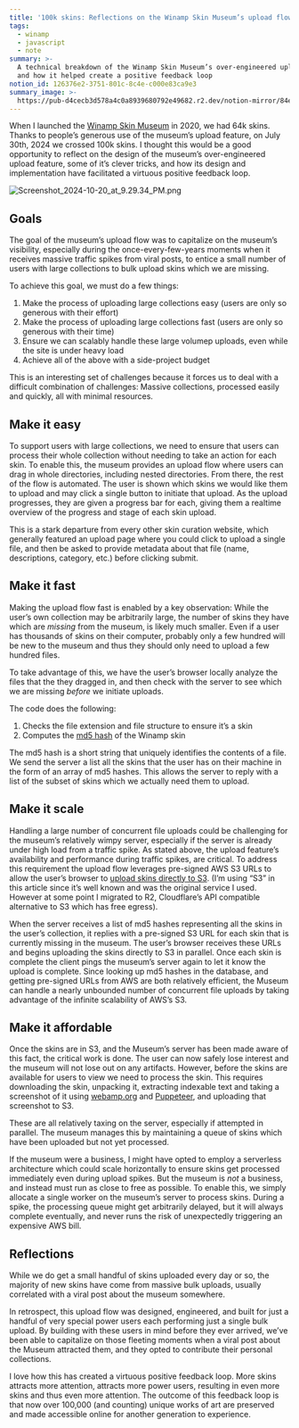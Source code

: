 ```yaml
---
title: '100k skins: Reflections on the Winamp Skin Museum’s upload flow'
tags:
  - winamp
  - javascript
  - note
summary: >-
  A technical breakdown of the Winamp Skin Museum’s over-engineered upload flow,
  and how it helped create a positive feedback loop
notion_id: 126376e2-3751-801c-8c4e-c000e83ca9e3
summary_image: >-
  https://pub-d4cecb3d578a4c0a8939680792e49682.r2.dev/notion-mirror/84ebb48c-616a-4f51-ae9a-991a4e0a7e9b/bc13baf2-e89c-4a99-a4b6-08f53e12e901/Screenshot_2024-10-20_at_9.29.34_PM.png
---
```

When I launched the [Winamp Skin Museum](https://jordaneldredge.com/blog/winamp-skin-musuem/) in 2020, we had 64k skins. Thanks to people’s generous use of the museum’s upload feature, on July 30th, 2024 we crossed 100k skins. I thought this would be a good opportunity to reflect on the design of the museum’s over-engineered upload feature, some of it’s clever tricks, and how its design and implementation have facilitated a virtuous positive feedback loop.

![Screenshot\_2024-10-20\_at\_9.29.34\_PM.png](https://pub-d4cecb3d578a4c0a8939680792e49682.r2.dev/notion-mirror/84ebb48c-616a-4f51-ae9a-991a4e0a7e9b/bc13baf2-e89c-4a99-a4b6-08f53e12e901/Screenshot_2024-10-20_at_9.29.34_PM.png)

## Goals

The goal of the museum’s upload flow was to capitalize on the museum’s visibility, especially during the once-every-few-years moments when it receives massive traffic spikes from viral posts, to entice a small number of users with large collections to bulk upload skins which we are missing.

To achieve this goal, we must do a few things:

1. Make the process of uploading large collections easy (users are only so generous with their effort)
2. Make the process of uploading large collections fast (users are only so generous with their time)
3. Ensure we can scalably handle these large volumep uploads, even while the site is under heavy load
4. Achieve all of the above with a side-project budget

This is an interesting set of challenges because it forces us to deal with a difficult combination of challenges: Massive collections, processed easily and quickly, all with minimal resources.

## Make it easy

To support users with large collections, we need to ensure that users can process their whole collection without needing to take an action for each skin. To enable this, the museum provides an upload flow where users can drag in whole directories, including nested directories. From there, the rest of the flow is automated. The user is shown which skins we would like them to upload and may click a single button to initiate that upload. As the upload progresses, they are given a progress bar for each, giving them a realtime overview of the progress and stage of each skin upload.

This is a stark departure from every other skin curation website, which generally featured an upload page where you could click to upload a single file, and then be asked to provide metadata about that file (name, descriptions, category, etc.) before clicking submit.

## Make it fast

Making the upload flow fast is enabled by a key observation: While the user’s own collection may be arbitrarily large, the number of skins they have which are _missing_ from the museum, is likely much smaller. Even if a user has thousands of skins on their computer, probably only a few hundred will be new to the museum and thus they should only need to upload a few hundred files.

To take advantage of this, we have the user’s browser locally analyze the files that the they dragged in, and then check with the server to see which we are missing _before_ we initiate uploads.

The code does the following:

1. Checks the file extension and file structure to ensure it’s a skin
2. Computes the [md5 hash](https://en.wikipedia.org/wiki/MD5) of the Winamp skin

The md5 hash is a short string that uniquely identifies the contents of a file. We send the server a list all the skins that the user has on their machine in the form of an array of md5 hashes. This allows the server to reply with a list of the subset of skins which we actually need them to upload.

## Make it scale

Handling a large number of concurrent file uploads could be challenging for the museum’s relatively wimpy server, especially if the server is already under high load from a traffic spike. As stated above, the upload feature’s availability and performance during traffic spikes, are critical. To address this requirement the upload flow leverages pre-signed AWS S3 URLs to allow the user’s browser to [upload skins directly to S3](https://aws.amazon.com/blogs/compute/uploading-to-amazon-s3-directly-from-a-web-or-mobile-application/). (I’m using “S3” in this article since it’s well known and was the original service I used. However at some point I migrated to R2, Cloudflare’s API compatible alternative to S3 which has free egress).

When the server receives a list of md5 hashes representing all the skins in the user’s collection, it replies with a pre-signed S3 URL for each skin that is currently missing in the museum. The user’s browser receives these URLs and begins uploading the skins directly to S3 in parallel. Once each skin is complete the client pings the museum’s server again to let it know the upload is complete. Since looking up md5 hashes in the database, and getting pre-signed URLs from AWS are both relatively efficient, the Museum can handle a nearly unbounded number of concurrent file uploads by taking advantage of the infinite scalability of AWS’s S3.

## Make it affordable

Once the skins are in S3, and the Museum’s server has been made aware of this fact, the critical work is done. The user can now safely lose interest and the museum will not lose out on any artifacts. However, before the skins are available for users to view we need to process the skin. This requires downloading the skin, unpacking it, extracting indexable text and taking a screenshot of it using [webamp.org](http://webamp.org/) and [Puppeteer](https://pptr.dev/), and uploading that screenshot to S3.

These are all relatively taxing on the server, especially if attempted in parallel. The museum manages this by maintaining a queue of skins which have been uploaded but not yet processed.

If the museum were a business, I might have opted to employ a serverless architecture which could scale horizontally to ensure skins get processed immediately even during upload spikes. But the museum is _not_ a business, and instead must run as close to free as possible. To enable this, we simply allocate a single worker on the museum’s server to process skins. During a spike, the processing queue might get arbitrarily delayed, but it will always complete eventually, and never runs the risk of unexpectedly triggering an expensive AWS bill.

## Reflections

While we do get a small handful of skins uploaded every day or so, the majority of new skins have come from massive bulk uploads, usually correlated with a viral post about the museum somewhere.

In retrospect, this upload flow was designed, engineered, and built for just a handful of very special power users each performing just a single bulk upload. By building with these users in mind before they ever arrived, we’ve been able to capitalize on those fleeting moments when a viral post about the Museum attracted them, and they opted to contribute their personal collections.

I love how this has created a virtuous positive feedback loop. More skins attracts more attention, attracts more power users, resulting in even more skins and thus even more attention. The outcome of this feedback loop is that now over 100,000 (and counting) unique works of art are preserved and made accessible online for another generation to experience.
